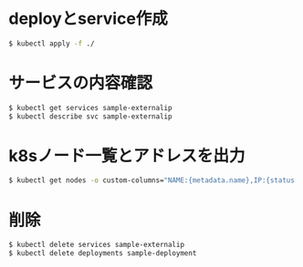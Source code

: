# deployとservice作成
```bash
$ kubectl apply -f ./
```

# サービスの内容確認
```bash
$ kubectl get services sample-externalip
$ kubectl describe svc sample-externalip
```


# k8sノード一覧とアドレスを出力
```bash
$ kubectl get nodes -o custom-columns="NAME:{metadata.name},IP:{status.address[].address}"
```

# 削除
```bash
$ kubectl delete services sample-externalip
$ kubectl delete deployments sample-deployment
```
